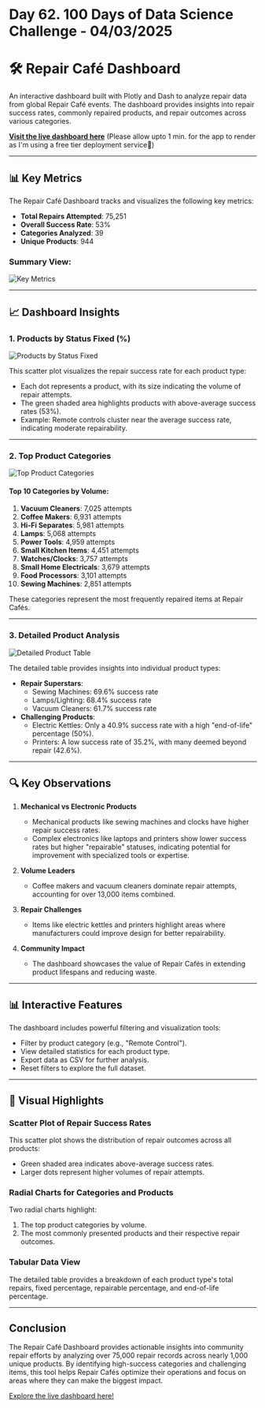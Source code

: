 # Day 62. 100 Days of Data Science Challenge - 04/03/2025

# 🛠️ Repair Café Dashboard

An interactive dashboard built with Plotly and Dash to analyze repair data from global Repair Café events. The dashboard provides insights into repair success rates, commonly repaired products, and repair outcomes across various categories. 

[**Visit the live dashboard here**](https://repair-cafe-dashboard.onrender.com/) (Please allow upto 1 min. for the app to render as I'm using a free tier deployment service🥹)

---

## 📊 Key Metrics

The Repair Café Dashboard tracks and visualizes the following key metrics:

- **Total Repairs Attempted**: 75,251  
- **Overall Success Rate**: 53%  
- **Categories Analyzed**: 39  
- **Unique Products**: 944  

### Summary View:
![Key Metrics](https://pplx-res.cloudinary.com/image/upload/v1743779301/user_uploads/YxsbScSxYadixTl/image.jpg)

---

## 📈 Dashboard Insights

### 1. Products by Status Fixed (%)
![Products by Status Fixed](https://pplx-res.cloudinary.com/image/upload/v1743779275/user_uploads/lvzwUEzGoLpqQPW/image.jpg)

This scatter plot visualizes the repair success rate for each product type:
- Each dot represents a product, with its size indicating the volume of repair attempts.
- The green shaded area highlights products with above-average success rates (53%).
- Example: Remote controls cluster near the average success rate, indicating moderate repairability.

---

### 2. Top Product Categories
![Top Product Categories](https://pplx-res.cloudinary.com/image/upload/v1743779301/user_uploads/YxsbScSxYadixTl/image.jpg)

#### Top 10 Categories by Volume:
1. **Vacuum Cleaners**: 7,025 attempts  
2. **Coffee Makers**: 6,931 attempts  
3. **Hi-Fi Separates**: 5,981 attempts  
4. **Lamps**: 5,068 attempts  
5. **Power Tools**: 4,959 attempts  
6. **Small Kitchen Items**: 4,451 attempts  
7. **Watches/Clocks**: 3,757 attempts  
8. **Small Home Electricals**: 3,679 attempts  
9. **Food Processors**: 3,101 attempts  
10. **Sewing Machines**: 2,851 attempts  

These categories represent the most frequently repaired items at Repair Cafés.

---

### 3. Detailed Product Analysis
![Detailed Product Table](https://pplx-res.cloudinary.com/image/upload/v1743779306/user_uploads/wnvTvDGMavABgvy/image.jpg)

The detailed table provides insights into individual product types:
- **Repair Superstars**:
  - Sewing Machines: 69.6% success rate
  - Lamps/Lighting: 68.4% success rate
  - Vacuum Cleaners: 61.7% success rate
- **Challenging Products**:
  - Electric Kettles: Only a 40.9% success rate with a high "end-of-life" percentage (50%).
  - Printers: A low success rate of 35.2%, with many deemed beyond repair (42.6%).

---

## 🔍 Key Observations

1. **Mechanical vs Electronic Products**
   - Mechanical products like sewing machines and clocks have higher repair success rates.
   - Complex electronics like laptops and printers show lower success rates but higher "repairable" statuses, indicating potential for improvement with specialized tools or expertise.

2. **Volume Leaders**
   - Coffee makers and vacuum cleaners dominate repair attempts, accounting for over 13,000 items combined.

3. **Repair Challenges**
   - Items like electric kettles and printers highlight areas where manufacturers could improve design for better repairability.

4. **Community Impact**
   - The dashboard showcases the value of Repair Cafés in extending product lifespans and reducing waste.

---

## 📊 Interactive Features

The dashboard includes powerful filtering and visualization tools:
- Filter by product category (e.g., "Remote Control").
- View detailed statistics for each product type.
- Export data as CSV for further analysis.
- Reset filters to explore the full dataset.

---

## 👀 Visual Highlights

### Scatter Plot of Repair Success Rates
This scatter plot shows the distribution of repair outcomes across all products:
- Green shaded area indicates above-average success rates.
- Larger dots represent higher volumes of repair attempts.

### Radial Charts for Categories and Products
Two radial charts highlight:
1. The top product categories by volume.
2. The most commonly presented products and their respective repair outcomes.

### Tabular Data View
The detailed table provides a breakdown of each product type's total repairs, fixed percentage, repairable percentage, and end-of-life percentage.

---

## Conclusion

The Repair Café Dashboard provides actionable insights into community repair efforts by analyzing over 75,000 repair records across nearly 1,000 unique products. By identifying high-success categories and challenging items, this tool helps Repair Cafés optimize their operations and focus on areas where they can make the biggest impact.

[Explore the live dashboard here!](https://repair-cafe-dashboard.onrender.com/)

